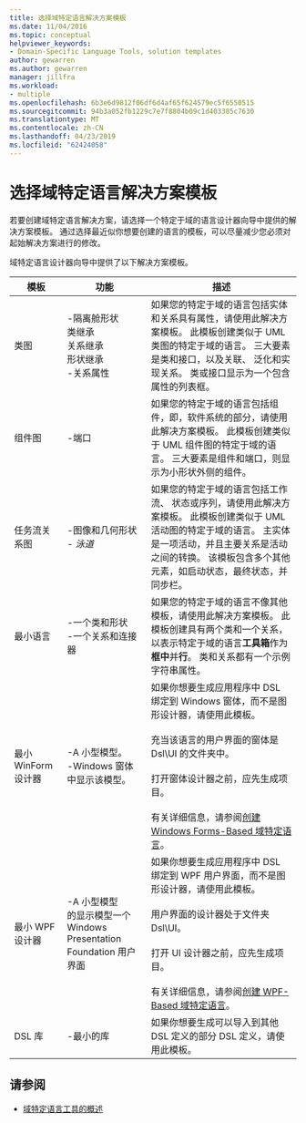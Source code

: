 ```yaml
---
title: 选择域特定语言解决方案模板
ms.date: 11/04/2016
ms.topic: conceptual
helpviewer_keywords:
- Domain-Specific Language Tools, solution templates
author: gewarren
ms.author: gewarren
manager: jillfra
ms.workload:
- multiple
ms.openlocfilehash: 6b3e6d9812f06df6d4af65f624579ec5f6550515
ms.sourcegitcommit: 94b3a052fb1229c7e7f8804b09c1d403385c7630
ms.translationtype: MT
ms.contentlocale: zh-CN
ms.lasthandoff: 04/23/2019
ms.locfileid: "62424058"
---
```

# <a name="choosing-a-domain-specific-language-solution-template"></a>选择域特定语言解决方案模板
若要创建域特定语言解决方案，请选择一个特定于域的语言设计器向导中提供的解决方案模板。 通过选择最近似你想要创建的语言的模板，可以尽量减少您必须对起始解决方案进行的修改。

 域特定语言设计器向导中提供了以下解决方案模板。

|模板|功能|描述|
|-|-|-|
|类图|-隔离舱形状<br />类继承<br />关系继承<br />形状继承<br />-关系属性|如果您的特定于域的语言包括实体和关系具有属性，请使用此解决方案模板。 此模板创建类似于 UML 类图的特定于域的语言。 三大要素是类和接口，以及关联、 泛化和实现关系。 类或接口显示为一个包含属性的列表框。|
|组件图|-端口|如果您的特定于域的语言包括组件，即，软件系统的部分，请使用此解决方案模板。 此模板创建类似于 UML 组件图的特定于域的语言。 三大要素是组件和端口，则显示为小形状外侧的组件。|
|任务流关系图|-图像和几何形状<br />-   *泳道*|如果您的特定于域的语言包括工作流、 状态或序列，请使用此解决方案模板。 此模板创建类似于 UML 活动图的特定于域的语言。 主实体是一项活动，并且主要关系是活动之间的转换。 该模板包含多个其他元素，如启动状态，最终状态，并同步栏。|
|最小语言|-一个类和形状<br />-一个关系和连接器|如果您的特定于域的语言不像其他模板，请使用此解决方案模板。 此模板创建具有两个类和一个关系，以表示特定于域的语言**工具箱**作为**框中**并**行**。 类和关系都有一个示例字符串属性。|
|最小 WinForm 设计器|-A 小型模型。<br />-Windows 窗体中显示该模型。|如果你想要生成应用程序中 DSL 绑定到 Windows 窗体，而不是图形设计器，请使用此模板。<br /><br /> 充当该语言的用户界面的窗体是 Dsl\UI 的文件夹中。<br /><br /> 打开窗体设计器之前，应先生成项目。<br /><br /> 有关详细信息，请参阅[创建 Windows Forms-Based 域特定语言](../modeling/creating-a-windows-forms-based-domain-specific-language.md)。|
|最小 WPF 设计器|-A 小型模型<br />的显示模型一个 Windows Presentation Foundation 用户界面|如果你想要生成应用程序中 DSL 绑定到 WPF 用户界面，而不是图形设计器，请使用此模板。<br /><br /> 用户界面的设计器处于文件夹 Dsl\UI。<br /><br /> 打开 UI 设计器之前，应先生成项目。<br /><br /> 有关详细信息，请参阅[创建 WPF-Based 域特定语言](../modeling/creating-a-wpf-based-domain-specific-language.md)。|
|DSL 库|-最小的库|如果你想要生成可以导入到其他 DSL 定义的部分 DSL 定义，请使用此模板。|

## <a name="see-also"></a>请参阅

- [域特定语言工具的概述](../modeling/overview-of-domain-specific-language-tools.md)
